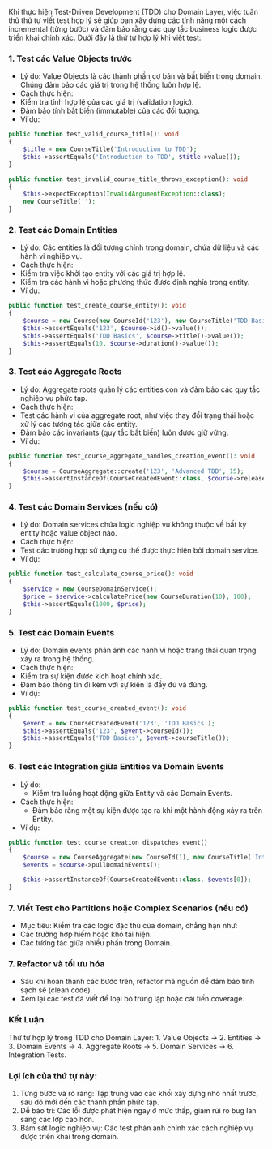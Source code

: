 Khi thực hiện Test-Driven Development (TDD) cho Domain Layer, việc tuân thủ thứ tự viết test hợp lý sẽ giúp bạn xây dựng các tính năng một cách incremental (từng bước) và đảm bảo rằng các quy tắc business logic được triển khai chính xác. Dưới đây là thứ tự hợp lý khi viết test:

### 1. Test các Value Objects trước

- Lý do: Value Objects là các thành phần cơ bản và bất biến trong domain. Chúng đảm bảo các giá trị trong hệ thống luôn hợp lệ.
- Cách thực hiện:
- Kiểm tra tính hợp lệ của các giá trị (validation logic).
- Đảm bảo tính bất biến (immutable) của các đối tượng.
- Ví dụ:

```php
public function test_valid_course_title(): void
{
    $title = new CourseTitle('Introduction to TDD');
    $this->assertEquals('Introduction to TDD', $title->value());
}

public function test_invalid_course_title_throws_exception(): void
{
    $this->expectException(InvalidArgumentException::class);
    new CourseTitle('');
}
```

### 2. Test các Domain Entities

- Lý do: Các entities là đối tượng chính trong domain, chứa dữ liệu và các hành vi nghiệp vụ.
- Cách thực hiện:
- Kiểm tra việc khởi tạo entity với các giá trị hợp lệ.
- Kiểm tra các hành vi hoặc phương thức được định nghĩa trong entity.
- Ví dụ:

```php
public function test_create_course_entity(): void
{
    $course = new Course(new CourseId('123'), new CourseTitle('TDD Basics'), new CourseDuration(10));
    $this->assertEquals('123', $course->id()->value());
    $this->assertEquals('TDD Basics', $course->title()->value());
    $this->assertEquals(10, $course->duration()->value());
}
```

### 3. Test các Aggregate Roots

- Lý do: Aggregate roots quản lý các entities con và đảm bảo các quy tắc nghiệp vụ phức tạp.
- Cách thực hiện:
- Test các hành vi của aggregate root, như việc thay đổi trạng thái hoặc xử lý các tương tác giữa các entity.
- Đảm bảo các invariants (quy tắc bất biến) luôn được giữ vững.
- Ví dụ:

```php
public function test_course_aggregate_handles_creation_event(): void
{
    $course = CourseAggregate::create('123', 'Advanced TDD', 15);
    $this->assertInstanceOf(CourseCreatedEvent::class, $course->releaseEvents()[0]);
}
```

### 4. Test các Domain Services (nếu có)

- Lý do: Domain services chứa logic nghiệp vụ không thuộc về bất kỳ entity hoặc value object nào.
- Cách thực hiện:
- Test các trường hợp sử dụng cụ thể được thực hiện bởi domain service.
- Ví dụ:

```php
public function test_calculate_course_price(): void
{
    $service = new CourseDomainService();
    $price = $service->calculatePrice(new CourseDuration(10), 100);
    $this->assertEquals(1000, $price);
}
```

### 5. Test các Domain Events

- Lý do: Domain events phản ánh các hành vi hoặc trạng thái quan trọng xảy ra trong hệ thống.
- Cách thực hiện:
- Kiểm tra sự kiện được kích hoạt chính xác.
- Đảm bảo thông tin đi kèm với sự kiện là đầy đủ và đúng.
- Ví dụ:

```php
public function test_course_created_event(): void
{
    $event = new CourseCreatedEvent('123', 'TDD Basics');
    $this->assertEquals('123', $event->courseId());
    $this->assertEquals('TDD Basics', $event->courseTitle());
}
```

### 6. Test các Integration giữa Entities và Domain Events
- Lý do:
    - Kiểm tra luồng hoạt động giữa Entity và các Domain Events.
- Cách thực hiện:
    - Đảm bảo rằng một sự kiện được tạo ra khi một hành động xảy ra trên Entity.
- Ví dụ:

```php
public function test_course_creation_dispatches_event()
{
    $course = new CourseAggregate(new CourseId(1), new CourseTitle('Intro to PHP'));
    $events = $course->pullDomainEvents();

    $this->assertInstanceOf(CourseCreatedEvent::class, $events[0]);
}
```

### 7. Viết Test cho Partitions hoặc Complex Scenarios (nếu có)

- Mục tiêu: Kiểm tra các logic đặc thù của domain, chẳng hạn như:
- Các trường hợp hiếm hoặc khó tái hiện.
- Các tương tác giữa nhiều phần trong Domain.

### 7. Refactor và tối ưu hóa

- Sau khi hoàn thành các bước trên, refactor mã nguồn để đảm bảo tính sạch sẽ (clean code).
- Xem lại các test đã viết để loại bỏ trùng lặp hoặc cải tiến coverage.

### Kết Luận

Thứ tự hợp lý trong TDD cho Domain Layer:
	1.	Value Objects → 2. Entities → 3. Domain Events → 4. Aggregate Roots → 5. Domain Services → 6. Integration Tests.

### Lợi ích của thứ tự này:

1.	Từng bước và rõ ràng: Tập trung vào các khối xây dựng nhỏ nhất trước, sau đó mới đến các thành phần phức tạp.
2.	Dễ bảo trì: Các lỗi được phát hiện ngay ở mức thấp, giảm rủi ro bug lan sang các lớp cao hơn.
3.	Bám sát logic nghiệp vụ: Các test phản ánh chính xác cách nghiệp vụ được triển khai trong domain.
